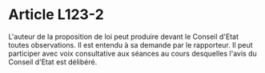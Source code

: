# Article L123-2

L'auteur de la proposition de loi peut produire devant le Conseil d'Etat toutes observations. Il est entendu à sa demande par le rapporteur. Il peut participer avec voix consultative aux séances au cours desquelles l'avis du Conseil d'Etat est délibéré.
